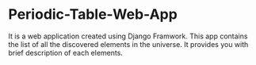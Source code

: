 # Periodic-Table-Web-App

It is a web application created using Django Framwork. This app contains the list of all the discovered elements in the universe. It provides you with brief description of each elements.
